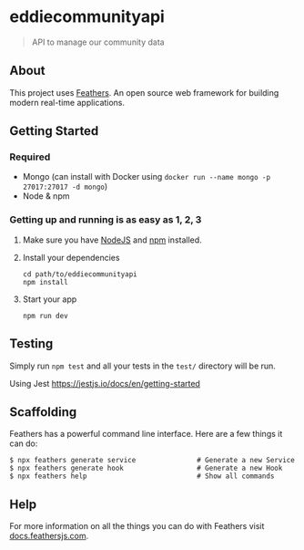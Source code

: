 # eddiecommunityapi

> API to manage our community data

## About

This project uses [Feathers](http://feathersjs.com). An open source web framework for building modern real-time applications.

## Getting Started

### Required

- Mongo (can install with Docker using `docker run --name mongo -p 27017:27017 -d mongo`)
- Node & npm

### Getting up and running is as easy as 1, 2, 3

1. Make sure you have [NodeJS](https://nodejs.org/) and [npm](https://www.npmjs.com/) installed.
2. Install your dependencies

    ```
    cd path/to/eddiecommunityapi
    npm install
    ```

3. Start your app

    ```
    npm run dev
    ```

## Testing

Simply run `npm test` and all your tests in the `test/` directory will be run.

Using Jest https://jestjs.io/docs/en/getting-started

## Scaffolding

Feathers has a powerful command line interface. Here are a few things it can do:

```
$ npx feathers generate service               # Generate a new Service
$ npx feathers generate hook                  # Generate a new Hook
$ npx feathers help                           # Show all commands
```

## Help

For more information on all the things you can do with Feathers visit [docs.feathersjs.com](http://docs.feathersjs.com).
